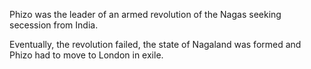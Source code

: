 
Phizo was the leader of an armed revolution of the Nagas seeking secession from India.

Eventually, the revolution failed, the state of Nagaland was formed and
Phizo had to move to London in exile.
